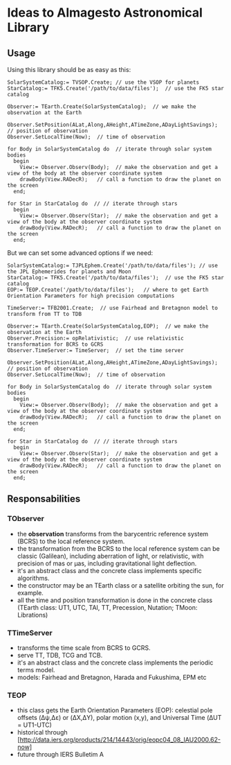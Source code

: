 # Ideas to Almagesto Astronomical Library #

## Usage ##

Using this library should be as easy as this:

	SolarSystemCatalog:= TVSOP.Create; // use the VSOP for planets
	StarCatalog:= TFK5.Create('/path/to/data/files');  // use the FK5 star catalog
	
	Observer:= TEarth.Create(SolarSystemCatalog);  // we make the observation at the Earth
	
	Observer.SetPosition(ALat,Along,AHeight,ATimeZone,ADayLightSavings);  // position of observation
	Observer.SetLocalTime(Now);  // time of observation

	for Body in SolarSystemCatalog do  // iterate through solar system bodies
	  begin
	    View:= Observer.Observ(Body);  // make the observation and get a view of the body at the observer coordinate system
	    drawBody(View.RADecR);   // call a function to draw the planet on the screen
	  end;

	for Star in StarCatalog do  // // iterate through stars
	  begin
	    View:= Observer.Observ(Star);  // make the observation and get a view of the body at the observer coordinate system
	    drawBody(View.RADecR);   // call a function to draw the planet on the screen
	  end;

But we can set some advanced options if we need:

	SolarSystemCatalog:= TJPLEphem.Create('/path/to/data/files'); // use the JPL Ephemerides for planets and Moon
	StarCatalog:= TFK5.Create('/path/to/data/files');  // use the FK5 star catalog
	EOP:= TEOP.Create('/path/to/data/files');   // where to get Earth Orientation Parameters for high precision computations

	TimeServer:= TFB2001.Create;  // use Fairhead and Bretagnon model to transform from TT to TDB
	
	Observer:= TEarth.Create(SolarSystemCatalog,EOP);  // we make the observation at the Earth
	Observer.Precision:= opRelativistic;  // use relativistic transformation for BCRS to GCRS 
	Observer.TimeServer:= TimeServer;  // set the time server
	
	Observer.SetPosition(ALat,Along,AHeight,ATimeZone,ADayLightSavings);  // position of observation
	Observer.SetLocalTime(Now);  // time of observation

	for Body in SolarSystemCatalog do  // iterate through solar system bodies
	  begin
	    View:= Observer.Observ(Body);  // make the observation and get a view of the body at the observer coordinate system
	    drawBody(View.RADecR);   // call a function to draw the planet on the screen
	  end;

	for Star in StarCatalog do  // // iterate through stars
	  begin
	    View:= Observer.Observ(Star);  // make the observation and get a view of the body at the observer coordinate system
	    drawBody(View.RADecR);   // call a function to draw the planet on the screen
	  end;

## Responsabilities ##

### TObserver ###

- the __observation__ transforms from the barycentric reference system (BCRS) to the local reference system. 
- the transformation from the BCRS to the local reference system can be classic (Galilean), including aberration of light, or relativistic, with precision of mas or µas, including gravitational light deflection.
- it's an abstract class and the concrete class implements specific algorithms.
- the constructor may be an TEarth class or a satellite orbiting the sun, for example.
- all the time and position transformation is done in the concrete class (TEarth class: UT1, UTC, TAI, TT, Precession, Nutation; TMoon: Librations)

### TTimeServer ###

- transforms the time scale from BCRS to GCRS. 
- serve TT, TDB, TCG and TCB.
- it's an abstract class and the concrete class implements the periodic terms model.
- models: Fairhead and Bretagnon, Harada and Fukushima, EPM etc

### TEOP ###

- this class gets the Earth  Orientation Parameters (EOP): celestial pole offsets (Δψ,Δε) or (ΔX,ΔY), polar motion (x,y), and Universal Time (ΔUT = UT1-UTC)
- historical through [http://data.iers.org/products/214/14443/orig/eopc04_08_IAU2000.62-now]
- future through IERS Bulletim A
